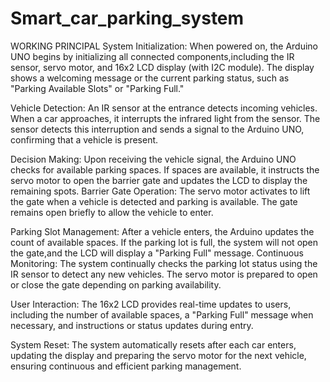 # Smart_car_parking_system

WORKING PRINCIPAL 
System Initialization: When powered on, the Arduino UNO begins by initializing all connected components,including the IR sensor, servo motor, and 16x2 LCD display (with I2C module). The display shows a welcoming message or the current parking status, such as "Parking Available Slots" or "Parking Full."

Vehicle Detection: An IR sensor at the entrance detects incoming vehicles. When a car approaches, it interrupts the infrared light from the sensor. The sensor detects this interruption and sends a signal to the Arduino UNO, confirming that a vehicle is present.

Decision Making: Upon receiving the vehicle signal, the Arduino UNO checks for available parking spaces. If spaces are available, it instructs the servo motor to open the barrier gate and updates the LCD to display the remaining spots. Barrier Gate Operation: The servo motor activates to lift the gate when a vehicle is detected and parking is available. The gate remains open briefly to allow the vehicle to enter. 

Parking Slot Management: After a vehicle enters, the Arduino updates the count of available spaces. If the parking lot is full, the system will not open the gate,and the LCD will display a "Parking Full" message. Continuous Monitoring: The system continually checks the parking lot status using the IR sensor to detect any new vehicles. The servo motor is prepared to open or close the gate depending on parking availability. 

User Interaction: The 16x2 LCD provides real-time updates to users, including the number of available spaces, a "Parking Full" message when necessary, and instructions or status updates during entry. 

System Reset: The system automatically resets after each car enters, updating the display and preparing the servo motor for the next vehicle, ensuring continuous and efficient parking management.
